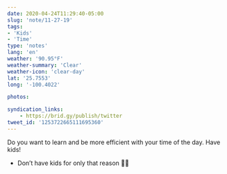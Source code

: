 ```yaml
---
date: 2020-04-24T11:29:40-05:00
slug: 'note/11-27-19'
tags:
- 'Kids'
- 'Time'
type: 'notes'
lang: 'en'
weather: '90.95°F'
weather-summary: 'Clear'
weather-icon: 'clear-day'
lat: '25.7553'
long: '-100.4022'

photos:

syndication_links:
    - https://brid.gy/publish/twitter
tweet_id: '1253722665111695360'
---
```

Do you want to learn and be more efficient with your time of the day. Have kids!



* Don’t have kids for only that reason 🙏🏼

  